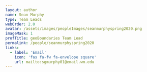 ```yaml
---
layout: author
name: Sean Murphy
type: Team Leads
webOrder: 2.0
avatar: /assets/images/peopleImages/seanmurphyspring2020.png
imageMask: 1
profTitle: geoBoundaries Team Lead
permalink: /people/seanmurphyspring2020
links:
  - label: 'Email'
    icon: 'fas fa-fw fa-envelope square'
    url: mailto:sgmurphy01@email.wm.edu
---
```

